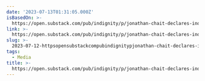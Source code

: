 ```yaml
---
date: '2023-07-13T01:31:05.000Z'
isBasedOn: >-
  https://open.substack.com/pub/indignity/p/jonathan-chait-declares-independence?utm_source=share&utm_medium=android&r=3d5
link: >-
  https://open.substack.com/pub/indignity/p/jonathan-chait-declares-independence?utm_source=share&utm_medium=android&r=3d5
slug: >-
  2023-07-12-httpsopensubstackcompubindignitypjonathan-chait-declares-independenceutmsourceshareandutmmediumandroidandr3d5
tags:
  - Media
title: >-
  https://open.substack.com/pub/indignity/p/jonathan-chait-declares-independence?utm_source=share&utm_medium=android&r=3d5
---
```


